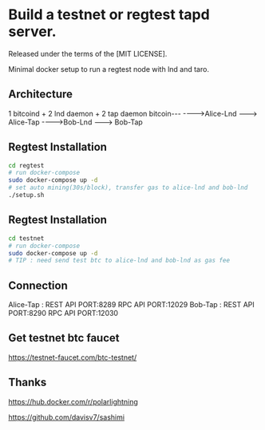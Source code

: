 # Build a testnet or regtest tapd server.
Released under the terms of the [MIT LICENSE].

Minimal docker setup to run a regtest node with lnd and taro.

## Architecture
1 bitcoind + 2 lnd daemon + 2 tap daemon
    bitcoin---
        ---->Alice-Lnd ---> Alice-Tap
        ---->Bob-Lnd ---> Bob-Tap
## Regtest Installation
``` bash
cd regtest
# run docker-compose
sudo docker-compose up -d
# set auto mining(30s/block), transfer gas to alice-lnd and bob-lnd
./setup.sh
```

## Regtest Installation
``` bash
cd testnet
# run docker-compose
sudo docker-compose up -d
# TIP : need send test btc to alice-lnd and bob-lnd as gas fee
```

## Connection
Alice-Tap : 
    REST API PORT:8289
    RPC API PORT:12029
Bob-Tap : 
    REST API PORT:8290
    RPC API PORT:12030

## Get testnet btc faucet
https://testnet-faucet.com/btc-testnet/

## Thanks
https://hub.docker.com/r/polarlightning

https://github.com/davisv7/sashimi